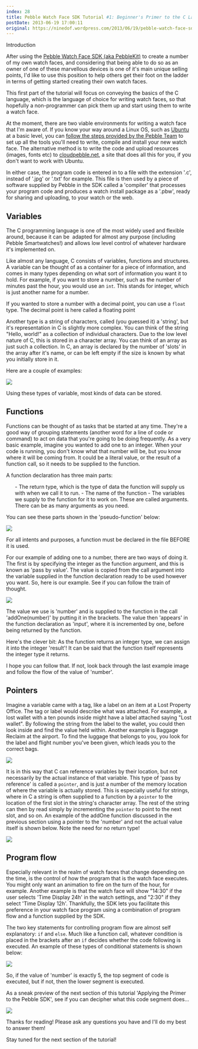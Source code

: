 ```yaml
---
index: 28
title: Pebble Watch Face SDK Tutorial #1: Beginner's Primer to the C Language
postDate: 2013-06-19 17:00:11
original: https://ninedof.wordpress.com/2013/06/19/pebble-watch-face-sdk-tutorial-1-beginners-primer-to-the-c-language/
---
```


Introduction

After using the [Pebble Watch Face SDK (aka PebbleKit)](http://developer.getpebble.com/) to create a number of my own watch faces, and considering that being able to do so as an owner of one of these marvellous devices is one of it's main unique selling points, I'd like to use this position to help others get their foot on the ladder in terms of getting started creating their own watch faces.

This first part of the tutorial will focus on conveying the basics of the C language, which is the language of choice for writing watch faces, so that hopefully a non-programmer can pick them up and start using them to write a watch face.

At the moment, there are two viable environments for writing a watch face that I'm aware of. If you know your way around a Linux OS, such as [Ubuntu](http://www.ubuntu.com/) at a basic level, you can [follow the steps provided by the Pebble Team](http://developer.getpebble.com/1/01_GetStarted/01_Step_2) to set up all the tools you'll need to write, compile and install your new watch face. The alternative method is to write the code and upload resources (images, fonts etc) to [cloudpebble.net](https://cloudpebble.net), a site that does all this for you, if you don't want to work with Ubuntu.

In either case, the program code is entered in to a file with the extension '.c', instead of '.jpg' or '.txt' for example. This file is then used by a piece of software supplied by Pebble in the SDK called a 'compiler' that processes your program code and produces a watch install package as a '.pbw', ready for sharing and uploading, to your watch or the web.

## Variables

The C programming language is one of the most widely used and flexible around, because it can be  adapted for almost any purpose (including Pebble Smartwatches!) and allows low level control of whatever hardware it's implemented on.

Like almost any language, C consists of variables, functions and structures. A variable can be thought of as a container for a piece of information, and comes in many types depending on what sort of information you want it to hold. For example, if you want to store a number, such as the number of minutes past the hour, you would use an <code>int</code>. This stands for integer, which is just another name for a number.

If you wanted to store a number with a decimal point, you can use a <code>float</code> type. The decimal point is here called a floating point

Another type is a string of characters, called (you guessed it) a 'string', but it's representation in C is slightly more complex. You can think of the string "Hello, world!" as a collection of individual characters. Due to the low level nature of C, this is stored in a character array. You can think of an array as just such a collection. In C, an array is declared by the number of 'slots' in the array after it's name, or can be left empty if the size is known by what you initially store in it.

Here are a couple of examples:

![](http://ninedof.files.wordpress.com/2013/06/image-11.png)

Using these types of variable, most kinds of data can be stored.

## Functions

Functions can be thought of as tasks that be started at any time. They're a good way of grouping statements (another word for a line of code or command) to act on data that you're going to be doing frequently. As a very basic example, imagine you wanted to add one to an integer. When your code is running, you don't know what that number will be, but you know where it will be coming from. It could be a literal value, or the result of a function call, so it needs to be supplied to the function.

A function declaration has three main parts:
<ol>
	- The return type, which is the type of data the function will supply us with when we call it to run.
	- The name of the function
	- The variables we supply to the function for it to work on. These are called arguments. There can be as many arguments as you need.
</ol>
You can see these parts shown in the 'pseudo-function' below:

![](http://ninedof.files.wordpress.com/2013/06/image-21.png)

For all intents and purposes, a function must be declared in the file BEFORE it is used.

For our example of adding one to a number, there are two ways of doing it. The first is by specifying the integer as the function argument, and this is known as 'pass by value'. The value is copied from the call argument into the variable supplied in the function declaration ready to be used however you want. So, here is our example. See if you can follow the train of thought.

![](http://ninedof.files.wordpress.com/2013/06/image-31.png)

The value we use is 'number' and is supplied to the function in the call 'addOne(number)' by putting it in the brackets. The value then 'appears' in the function declaration as 'input', where it is incremented by one, before being returned by the function.

Here's the clever bit: As the function returns an integer type, we can assign it into the integer 'result'! It can be said that the function itself represents the integer type it returns.

I hope you can follow that. If not, look back through the last example image and follow the flow of the value of 'number'.

## Pointers

Imagine a variable came with a tag, like a label on an item at a Lost Property Office. The tag or label would describe what was attached. For example, a lost wallet with a ten pounds inside might have a label attached saying "Lost wallet". By following the string from the label to the wallet, you could then look inside and find the value held within. Another example is Baggage Reclaim at the airport. To find the luggage that belongs to you, you look for the label and flight number you've been given, which leads you to the correct bags.

![](http://ninedof.files.wordpress.com/2013/06/image-3-51.png)

It is in this way that C can reference variables by their location, but not necessarily by the actual instance of that variable. This type of 'pass by reference' is called a <code>pointer</code>, and is just a number of the memory location of where the variable is actually stored. This is especially useful for strings, where in C a string is often supplied to a function by a <code>pointer</code> to the location of the first slot in the string's character array. The rest of the string can then by read simply by incrementing the <code>pointer</code> to point to the next slot, and so on. An example of the addOne function discussed in the previous section using a pointer to the 'number' and not the actual value itself is shown below. Note the need for no return type!

![](http://ninedof.files.wordpress.com/2013/06/image-43.png?w=545)

## Program flow

Especially relevant in the realm of watch faces that change depending on the time, is the control of how the program that is the watch face executes. You might only want an animation to fire on the turn of the hour, for example. Another example is that the watch face will show "14:30" if the user selects 'Time Display 24h' in the watch settings, and "2:30" if they select 'Time Display 12h'. Thankfully, the SDK lets you facilitate this preference in your watch face program using a combination of program flow and a function supplied by the SDK.

The two key statements for controlling program flow are almost self explanatory: <code>if</code> and <code>else</code>. Much like a function call, whatever condition is placed in the brackets after an <code>if</code> decides whether the code following is executed. An example of these types of conditional statements is shown below:<b>
</b>

![](http://ninedof.files.wordpress.com/2013/06/image-5.png)

So, if the value of 'number' is exactly 5, the top segment of code is executed, but if not, then the lower segment is executed.

As a sneak preview of the next section of this tutorial 'Applying the Primer to the Pebble SDK', see if you can decipher what this code segment does...

![](http://ninedof.files.wordpress.com/2013/06/image-6.png?w=545)

Thanks for reading! Please ask any questions you have and I'll do my best to answer them!

Stay tuned for the next section of the tutorial!
